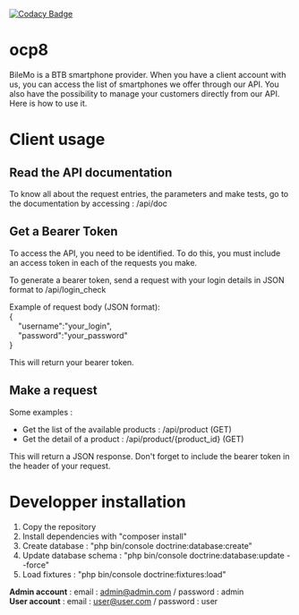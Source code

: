 [![Codacy Badge](https://app.codacy.com/project/badge/Grade/1faf2041e6124da599eb1889426c9902)](https://www.codacy.com/gh/thaydan/ocp7/dashboard?utm_source=github.com&amp;utm_medium=referral&amp;utm_content=thaydan/ocp7&amp;utm_campaign=Badge_Grade)

# ocp8

BileMo is a BTB smartphone provider. When you have a client account with us, you can access the list of smartphones we offer through our API. You also have the possibility to manage your customers directly from our API. 
Here is how to use it.

# Client usage

## Read the API documentation
To know all about the request entries, the parameters and make tests, go to the documentation by accessing : /api/doc

## Get a Bearer Token
To access the API, you need to be identified. To do this, you must include an access token in each of the requests you make.

To generate a bearer token, send a request with your login details in JSON format to /api/login_check

Example of request body (JSON format):  
{  
&nbsp;&nbsp;&nbsp;&nbsp;"username":"your_login",  
&nbsp;&nbsp;&nbsp;&nbsp;"password":"your_password"  
}  

This will return your bearer token.

## Make a request
Some examples :
- Get the list of the available products : /api/product (GET)
- Get the detail of a product : /api/product/{product_id} (GET)

This will return a JSON response.
Don't forget to include the bearer token in the header of your request.

# Developper installation

1. Copy the repository
2. Install dependencies with "composer install"
3. Create database : "php bin/console doctrine:database:create"
4. Update database schema : "php bin/console doctrine:database:update --force"
5. Load fixtures : "php bin/console doctrine:fixtures:load"

**Admin account** : email : admin@admin.com / password : admin  
**User account** : email : user@user.com / password : user  
